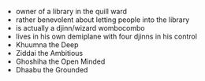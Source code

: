 - owner of a library in the quill ward
- rather benevolent about letting people into the library
- is actually a djinn/wizard wombocombo
- lives in his own demiplane with four djinns in his control
- Khuumna the Deep
- Ziddai the Ambitious
- Ghoshiha the Open Minded
- Dhaabu the Grounded